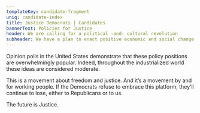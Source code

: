 ```yaml
---
templateKey: candidate-fragment
uniq: candidate-index
title: Justice Democrats | Candidates
bannerText: Policies for Justice
header: We are calling for a political -and- cultural revolution
subheader: We have a plan to enact positive economic and social change. Here are the highlights.
---
```


Opinion polls in the United States demonstrate that these policy positions are overwhelmingly popular.
Indeed, throughout the industrialized world these ideas are considered moderate.

This is a movement about freedom and justice. And it’s a movement by and for working people.
If the Democrats refuse to embrace this platform, they’ll continue to lose, either to Republicans or to us.

The future is Justice.
